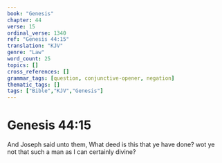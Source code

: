 ```yaml
---
book: "Genesis"
chapter: 44
verse: 15
ordinal_verse: 1340
ref: "Genesis 44:15"
translation: "KJV"
genre: "Law"
word_count: 25
topics: []
cross_references: []
grammar_tags: [question, conjunctive-opener, negation]
thematic_tags: []
tags: ["Bible","KJV","Genesis"]
---
```


# Genesis 44:15

And Joseph said unto them, What deed is this that ye have done? wot ye not that such a man as I can certainly divine?
